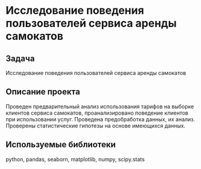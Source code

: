 # Исследование поведения пользователей сервиса аренды самокатов
## Задача
Исследование поведения пользователей сервиса аренды самокатов
## Описание проекта
Проведен предварительный анализ использования тарифов на выборке клиентов сервиса самокатов,
проанализировано поведение клиентов при использовании услуг. Проведена предобработка
данных, их анализ. Проверены статистические гипотезы на основе имеющихся данных.
## Используемые библиотеки
python, pandas, seaborn, matplotlib, numpy, scipy.stats
